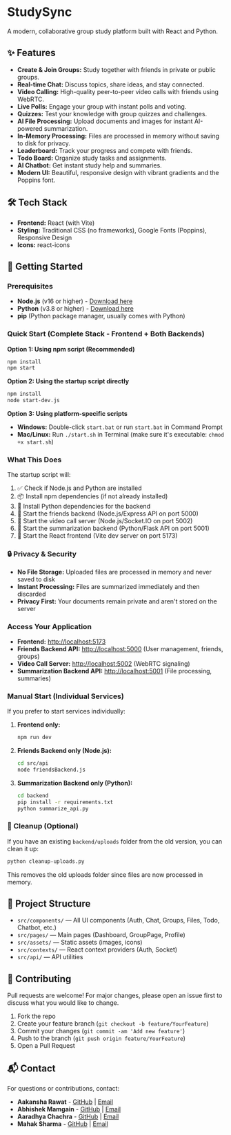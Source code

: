 # StudySync

A modern, collaborative group study platform built with React and Python.

## ✨ Features
- **Create & Join Groups:** Study together with friends in private or public groups.
- **Real-time Chat:** Discuss topics, share ideas, and stay connected.
- **Video Calling:** High-quality peer-to-peer video calls with friends using WebRTC.
- **Live Polls:** Engage your group with instant polls and voting.
- **Quizzes:** Test your knowledge with group quizzes and challenges.
- **AI File Processing:** Upload documents and images for instant AI-powered summarization.
- **In-Memory Processing:** Files are processed in memory without saving to disk for privacy.
- **Leaderboard:** Track your progress and compete with friends.
- **Todo Board:** Organize study tasks and assignments.
- **AI Chatbot:** Get instant study help and summaries.
- **Modern UI:** Beautiful, responsive design with vibrant gradients and the Poppins font.

## 🛠️ Tech Stack
- **Frontend:** React (with Vite)
- **Styling:** Traditional CSS (no frameworks), Google Fonts (Poppins), Responsive Design
- **Icons:** react-icons

## 🚀 Getting Started

### Prerequisites
- **Node.js** (v16 or higher) - [Download here](https://nodejs.org/)
- **Python** (v3.8 or higher) - [Download here](https://python.org/)
- **pip** (Python package manager, usually comes with Python)

### Quick Start (Complete Stack - Frontend + Both Backends)

**Option 1: Using npm script (Recommended)**
```sh
npm install
npm start
```

**Option 2: Using the startup script directly**
```sh
npm install
node start-dev.js
```

**Option 3: Using platform-specific scripts**
- **Windows:** Double-click `start.bat` or run `start.bat` in Command Prompt
- **Mac/Linux:** Run `./start.sh` in Terminal (make sure it's executable: `chmod +x start.sh`)

### What This Does
The startup script will:
1. ✅ Check if Node.js and Python are installed
2. 📦 Install npm dependencies (if not already installed)
3. 🐍 Install Python dependencies for the backend
4. 👥 Start the friends backend (Node.js/Express API on port 5000)
5. 🎥 Start the video call server (Node.js/Socket.IO on port 5002)
6. 📄 Start the summarization backend (Python/Flask API on port 5001)
7. 🎨 Start the React frontend (Vite dev server on port 5173)

### 🔒 Privacy & Security
- **No File Storage:** Uploaded files are processed in memory and never saved to disk
- **Instant Processing:** Files are summarized immediately and then discarded
- **Privacy First:** Your documents remain private and aren't stored on the server

### Access Your Application
- **Frontend:** [http://localhost:5173](http://localhost:5173)
- **Friends Backend API:** [http://localhost:5000](http://localhost:5000) (User management, friends, groups)
- **Video Call Server:** [http://localhost:5002](http://localhost:5002) (WebRTC signaling)
- **Summarization Backend API:** [http://localhost:5001](http://localhost:5001) (File processing, summaries)

### Manual Start (Individual Services)
If you prefer to start services individually:

1. **Frontend only:**
   ```sh
   npm run dev
   ```

2. **Friends Backend only (Node.js):**
   ```sh
   cd src/api
   node friendsBackend.js
   ```

3. **Summarization Backend only (Python):**
   ```sh
   cd backend
   pip install -r requirements.txt
   python summarize_api.py
   ```

### 🧹 Cleanup (Optional)
If you have an existing `backend/uploads` folder from the old version, you can clean it up:
```sh
python cleanup-uploads.py
```
This removes the old uploads folder since files are now processed in memory.

## 📁 Project Structure
- `src/components/` — All UI components (Auth, Chat, Groups, Files, Todo, Chatbot, etc.)
- `src/pages/` — Main pages (Dashboard, GroupPage, Profile)
- `src/assets/` — Static assets (images, icons)
- `src/contexts/` — React context providers (Auth, Socket)
- `src/api/` — API utilities

## 🤝 Contributing
Pull requests are welcome! For major changes, please open an issue first to discuss what you would like to change.

1. Fork the repo
2. Create your feature branch (`git checkout -b feature/YourFeature`)
3. Commit your changes (`git commit -am 'Add new feature'`)
4. Push to the branch (`git push origin feature/YourFeature`)
5. Open a Pull Request

## 📬 Contact
For questions or contributions, contact:
- **Aakansha Rawat** - [GitHub](https://github.com/aakansharawat) | [Email](mailto:aakansharawat1234@gmail.com)
- **Abhishek Mamgain** - [GitHub](https://github.com/AbhishekMamgain7) | [Email](mailto:abhishekmamgain799@gmail.com)
- **Aaradhya Chachra** - [GitHub](https://github.com/Aaradhya2005) | [Email](mailto:aaradhyachachra779@gmail.com)
- **Mahak Sharma** - [GitHub](https://github.com/Mahak-Sharma) | [Email](mailto:mahaksharma0227@gmail.com)

